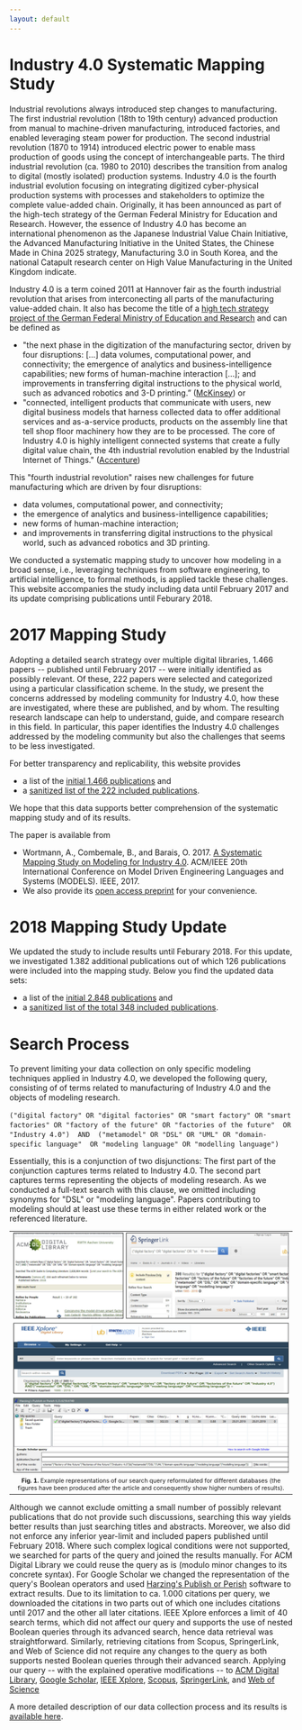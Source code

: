 ```yaml
---
layout: default
---
```


# Industry 4.0 Systematic Mapping Study

Industrial revolutions always introduced step changes to manufacturing. The
first industrial revolution (18th to 19th century) advanced production from
manual to machine-driven manufacturing, introduced factories, and enabled
leveraging steam power for production. The second industrial
revolution (1870 to 1914) introduced electric power to enable mass
production of goods using the concept of interchangeable parts.
The third industrial revolution (ca. 1980 to 2010) describes the transition
from analog to digital (mostly isolated) production systems.  Industry 4.0 is the fourth industrial evolution focusing on integrating digitized cyber-physical production systems with processes and stakeholders to optimize the complete value-added chain. 
Originally, it has been announced as part of the
high-tech strategy of the German Federal Ministry for Education and
Research. However, the essence of Industry 4.0 has become an
international phenomenon as the Japanese Industrial Value Chain
Initiative, the Advanced Manufacturing Initiative in the United
States, the Chinese Made in China 2025 strategy,
Manufacturing 3.0 in South Korea, and the national
Catapult research center on High Value Manufacturing in the
United Kingdom indicate.

Industry 4.0 is a term coined 2011 at Hannover fair as the fourth 
industrial revolution that arises from interconecting all parts of the 
manufacturing value-added chain. It also has become the title of a 
[high tech strategy project of the German Federal Ministry of Education and Research](https://www.bmbf.de/de/zukunftsprojekt-industrie-4-0-848.htm]) 
and can be defined as
- "the next phase in the digitization of the manufacturing sector, driven by four disruptions: [...] data volumes, computational power, and connectivity; the emergence of analytics and business-intelligence capabilities; new forms of human-machine interaction [...]; and improvements in transferring digital instructions to the physical world, such as advanced robotics and 3-D printing.” ([McKinsey](http://www.mckinsey.com/business-functions/operations/our-insights/manufacturings-next-act)) or 
- "connected, intelligent products that communicate with users, new digital business models that harness collected data to offer additional services and as-a-service products, products on the assembly line that tell shop floor machinery how they are to be processed. The core of Industry 4.0 is highly intelligent connected systems that create a fully digital value chain, the 4th industrial revolution enabled by the Industrial Internet of Things." ([Accenture](https://www.accenture.com/us-en/digital-industry-index))

This "fourth industrial revolution" raises new challenges for future
manufacturing which are driven by four disruptions:
- data volumes, computational power, and connectivity; 
- the emergence of analytics and business-intelligence capabilities; 
- new forms of human-machine interaction; 
- and improvements in transferring digital instructions to the 
physical world, such as advanced robotics and 3D printing.

We conducted a systematic mapping study to uncover how modeling in a broad sense, i.e., leveraging techniques from software engineering, to artificial intelligence, to formal methods,  is applied tackle these challenges. This website accompanies the study including data until February 2017 and its update comprising publications until Feburary 2018.

# 2017 Mapping Study

Adopting a detailed search strategy over multiple digital 
libraries, 1.466 papers -- published until February 2017 -- were initially 
identified as possibly relevant. Of these, 222 papers were selected and 
categorized using a particular classification scheme. In the study, we 
present the concerns addressed by modeling community for Industry 4.0, how 
these are investigated, where these are published, and by whom. The 
resulting research landscape can help to understand, guide, and compare 
research in this field. In particular, this paper identifies the 
Industry 4.0 challenges addressed  by the modeling community but also the 
challenges that seems to be less investigated.

For better transparency and replicability, this website provides

- a list of the [initial 1.466 publications](./data/2017-corpus.xlsx) and
- a [sanitized list of the 222 included publications](./data/2017-included.xlsx).

We hope that this data supports better comprehension of the systematic mapping study and of its results.

The paper is available from
- Wortmann, A., Combemale, B., and Barais, O. 2017. [A Systematic Mapping Study on Modeling for Industry 4.0](https://www.computer.org/csdl/proceedings/models/2017/3492/00/3492a281-abs.html). ACM/IEEE 20th International Conference on Model Driven Engineering Languages and Systems (MODELS). IEEE, 2017.
- We also provide its [open access preprint](https://hal.inria.fr/hal-01514421v2) for your convenience.

# 2018 Mapping Study Update

We updated the study to include results until Feburary 2018. For this update, 
we investigated 1.382 additional publications out of which 126 publications 
were included into the mapping study. Below you find the updated data sets:

- a list of the [initial 2.848 publications](./data/2018-corpus.xlsx) and
- a [sanitized list of the total 348 included publications](./data/2018-included.xlsx).

# Search Process

To prevent limiting your data collection on only specific modeling techniques
applied in Industry 4.0, we developed the following query, consisting of 
of terms related to manufacturing of Industry 4.0 and the objects of modeling research.

`("digital factory" OR "digital factories"
  OR "smart factory" OR "smart factories"
  OR "factory of the future" OR "factories of the future" 
  OR "Industry 4.0") 
AND 
  ("metamodel" OR "DSL" OR "UML" OR "domain-specific language" 
  OR "modeling language" OR "modelling language")`

Essentially, this is a conjunction of two disjunctions: The first part of
the conjunction captures terms related to Industry 4.0. The second part captures terms representing the objects of modeling research. As we conducted a
full-text search with this clause, we omitted including synonyms for "DSL"
or "modeling language". Papers contributing to modeling should at least
use these terms in either related work or the referenced literature.

<table border="0" width="600px"> 
    <tr>
        <td align="center" width="800px" border="0">
            <img src="./pics/queries.jpg" width="800px"/>
        </td>
    </tr>
    <tr>
        <td align="center" width="800px" border="0">
            <div style="font-size:75%"><b>Fig. 1. </b>Example representations of our search query reformulated for different databases (the figures have been produced after the article and consequently show higher numbers of results).</div>
        </td>
    </tr>
</table>

Although we cannot exclude omitting a small number of possibly relevant publications that do not provide such discussions, searching this way yields better results than just searching titles and abstracts. Moreover, we also did not enforce any inferior year-limit and included papers published until February 2018. Where such complex logical conditions were not supported, we searched for parts of the query and joined the results manually. For ACM Digital Library we could reuse the query as is (modulo minor changes to its concrete syntax). For Google Scholar we changed the representation of the query's Boolean operators and used [Harzing's Publish or Perish](https://harzing.com/resources/publish-or-perish}) software to extract  results. Due to its limitation to ca. 1.000 citations per query, we downloaded the citations in two parts out of which one includes citations until $2017$ and the other all later citations. IEEE Xplore enforces a limit of 40 search terms, which did not affect our query and supports the use of nested Boolean queries through its advanced search, hence data retrieval was straightforward. Similarly, retrieving citations from Scopus, SpringerLink, and Web of Science did not require any changes to the query as both supports nested Boolean queries through their advanced search. Applying our query -- with the explained operative modifications -- to [ACM Digital Library](https://dl.acm.org), [Google Scholar](https://scholar.google.com), [IEEE Xplore](https://ieeexplore.ieee.org), [Scopus](https://www.scopus.com/), [SpringerLink](https://link.springer.com), and [Web of Science](https://www.webofknowledge.com)

A more detailed description of our data collection process and its results is [available here](./data/Industry_4.0_Mapping_Study_Search).

